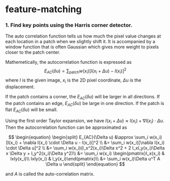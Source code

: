 # feature-matching

### 1. Find key points using the Harris corner detector. <br>
The auto correlation function tells us how much the pixel value changes at each 
location in a patch when we slightly shift it. It is accompanied by a window
function that is often Gaussian which gives more weight to pixels closer to the
patch center. 

Mathemetically, the autocorrelation function is expressed as
$$E_{AC}(\delta u) = \sum_{\text{patch}} w(x_i)[I(x_i + \Delta u) - I(x_i)]^2$$
where $I$ is the given image, $x_i$ is the 2D pixel coordinate, $\Delta u$ is the displacement.

If the patch contains a corner, the $E_{AC}(\delta u)$ will be larger in all directions.
If the patch contains an edge, $E_{AC}(\delta u)$ be large in one direction.
If the patch is flat $E_{AC}(\delta u)$ will be small.

Using the first order Taylor expansion, we have $I(x_i + \Delta u) \approx I(x_i) + \nabla I(x_i) \cdot \Delta u.$ Then the autocorrelation function can be approximated as

$$
\begin{equation}
\begin{split}
E_{AC}(\Delta u) &\approx \sum_i w(x_i)[I(x_i) + \nabla I(x_i) \cdot \Delta u - I(x_i)]^2 \\
                 &= \sum_i w(x_i)[\nabla I(x_i) \cdot \Delta u]^2  \\
                 &= \sum_i w(x_i)(I_x^2(x_i)\Delta x^2 + 2 I_xI_y(x_i)\Delta x \Delta y + I_y^2(x_i)\Delta y^2)\\
                 &= \sum_i w(x_i) \begin{pmatrix}I_x(x_i)  & IxIy(x_i)\\ IxIy(x_i) & I_y(x_i)\end{pmatrix}\\
                 &= \sum_i w(x_i)\Delta u^T A \Delta u
\end{split}
\end{equation}
$$

and $A$ is called the auto-correlation matrix. 



